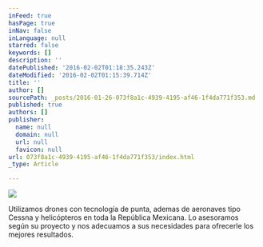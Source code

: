 ```yaml
---
inFeed: true
hasPage: true
inNav: false
inLanguage: null
starred: false
keywords: []
description: ''
datePublished: '2016-02-02T01:18:35.243Z'
dateModified: '2016-02-02T01:15:39.714Z'
title: ''
author: []
sourcePath: _posts/2016-01-26-073f8a1c-4939-4195-af46-1f4da771f353.md
published: true
authors: []
publisher:
  name: null
  domain: null
  url: null
  favicon: null
url: 073f8a1c-4939-4195-af46-1f4da771f353/index.html
_type: Article

---
```

![](https://the-grid-user-content.s3-us-west-2.amazonaws.com/7254026b-d668-42f3-a5c1-686a8ab5be3b.png)

Utilizamos drones con tecnología de punta, ademas de aeronaves tipo Cessna y helicópteros en toda la República Mexicana. Lo asesoramos según su proyecto y nos adecuamos a sus necesidades para ofrecerle los mejores resultados.
